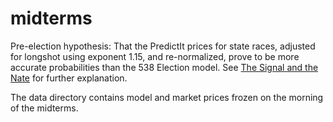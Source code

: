 # midterms

Pre-election hypothesis: That the PredictIt prices for state races, adjusted for longshot using exponent 1.15, and re-normalized, prove to be more accurate probabilities than the 538 Election model. See [The Signal and the Nate](https://www.microprediction.com/blog/longshot) for further explanation. 

The data directory contains model and market prices frozen on the morning of the midterms. 
